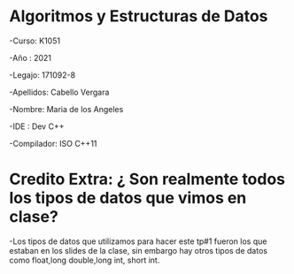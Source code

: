   
# Algoritmos y Estructuras de Datos

-Curso: K1051

-Año : 2021

-Legajo: 171092-8

-Apellidos: Cabello Vergara

-Nombre: Maria de los Angeles

-IDE : Dev C++

-Compilador: ISO C++11

# Credito Extra: ¿ Son realmente todos los tipos de datos que vimos en clase?


-Los tipos de datos que utilizamos para hacer este tp#1 fueron los que estaban en los slides de la clase, sin embargo hay otros tipos de datos como float,long double,long int, short int.
